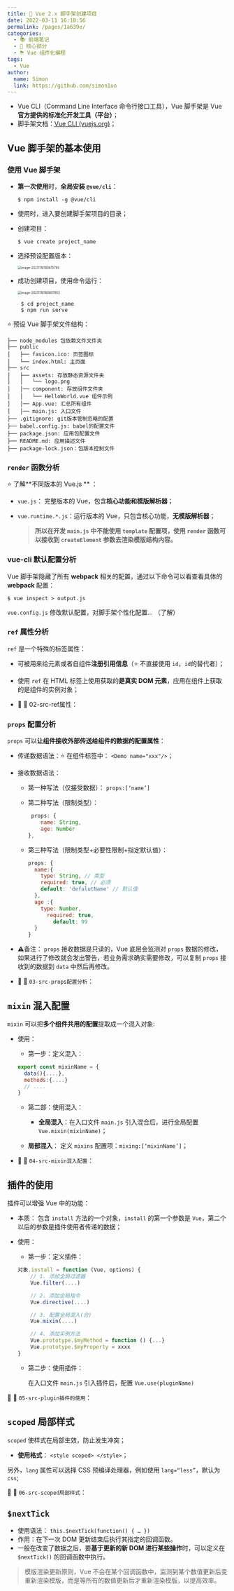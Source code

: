 ```yaml
---
title: 🥯 Vue 2.x 脚手架创建项目
date: 2022-03-11 16:10:56
permalink: /pages/1a639e/
categories: 
  - 📚 前端笔记
  - 🏃 核心部分
  - ⛈ Vue 组件化编程
tags: 
  - Vue
author: 
  name: Simon
  link: https://github.com/simon1uo
---
```



+ Vue CLI（Command Line Interface 命令行接口工具），Vue 脚手架是 Vue **官方提供的标准化开发工具（平台）**；
+ 脚手架文档：[Vue CLI (vuejs.org)](https://cli.vuejs.org/zh/)；



## Vue 脚手架的基本使用

### 使用 Vue 脚手架

+ **第一次使用**时，**全局安装 `@vue/cli`**：

  ```
  $ npm install -g @vue/cli
  ```

+ 使用时，进入要创建脚手架项目的目录；

+ 创建项目：

  ```
  $ vue create project_name
  ```

+ 选择预设配置版本：

  <img src="https://cdn.jsdelivr.net/gh/simon1uo/image-flow@master/image/XvCpKQ.png" alt="image-20211118180615793" style="zoom:50%;" />

+ 成功创建项目，使用命令运行：

  <img src="https://cdn.jsdelivr.net/gh/simon1uo/image-flow@master/image/rb6IGI.png" alt="image-20211118180807852" style="zoom: 50%;" />

  ```
   $ cd project_name
   $ npm run serve
  ```




:star: 预设 Vue 脚手架文件结构：

```
├── node_modules 包依赖文件文件夹
├── public
│   ├── favicon.ico: 页签图标
│   └── index.html: 主页面
├── src
│   ├── assets: 存放静态资源文件夹
│   │   └── logo.png
│   │── component: 存放组件文件夹
│   │   └── HelloWorld.vue 组件示例
│   │── App.vue: 汇总所有组件
│   │── main.js: 入口文件
├── .gitignore: git版本管制忽略的配置
├── babel.config.js: babel的配置文件
├── package.json: 应用包配置文件 
├── README.md: 应用描述文件
├── package-lock.json：包版本控制文件
```





### `render` 函数分析

:star: 了解**不同版本的 Vue.js ** ：

+ `vue.js`： 完整版本的 Vue，包含**核心功能和模版解析器**；

+ `vue.runtime.*.js`：运行版本的 Vue，只包含核心功能，**无模版解析器**；
  
  > **所以在开发 `main.js` 中不能使用 `template` 配置项，使用 `render` 函数可以接收到 `createElement` 参数去渲染模版结构内容。**



### vue-cli 默认配置分析

Vue 脚手架隐藏了所有 **webpack** 相关的配置，通过以下命令可以看查看具体的 **webpack** 配置：

```
$ vue inspect > output.js
```

`vue.config.js` 修改默认配置，对脚手架个性化配置… （了解）



### `ref` 属性分析

`ref` 是一个特殊的标签属性：

+ 可被用来给元素或者自组件**注册引用信息**（:star: 不直接使用 `id`，`id`的替代者）；
+ 使用 `ref` 在 HTML 标签上使用获取的**是真实 DOM 元素**，应用在组件上获取的是组件的实例对象；

+ 🔗 🌰 02-src-ref属性：



### `props` 配置分析

`props` 可以**让组件接收外部传送给组件的数据的配置属性**：

+ 传递数据语法：:star: 在组件标签中： `<Demo name="xxx"/>`；

+ 接收数据语法：

  + 第一种写法（仅接受数据）： `props:[‘name’]`

  + 第二种写法（限制类型）：

    ```js
     props: {
        name: String,
        age: Number
    },
    ```

  + 第三种写法（限制类型+必要性限制+指定默认值）：

    ```js
    props: {
      name:{
        type: String, // 类型
        required: true, // 必须
        default: 'defalutName' // 默认值
      },
      age :{
        type: Number,
          required: true,
            default: 99
      }
    }
    ```

+ ⚠️备注： `props` 接收数据是只读的，Vue 底层会监测对 `props` 数据的修改，如果进行了修改就会发出警告，若业务需求确实需要修改，可以复制 `props` 接收到的数据到 `data` 中然后再修改。

+ 🔗 🌰 `03-src-props配置分析`：
  

## `mixin` 混入配置

`mixin` 可以把**多个组件共用的配置**提取成一个混入对象:

+ 使用：

  + 第一步：定义混入：
  ```js
  export const mixinName = {
    data(){....},
    methods:{....}      
    // ....
  }
  ```
  
  + 第二部：使用混入：
  
    + **全局混入**：在入口文件 `main.js` 引入混合后，进行全局配置 `Vue.mixin(mixinName)`；
  + **局部混入**： 定义 `mixins` 配置项：`mixing:[‘mixinName’]`；
  
+ 🔗 🌰 `04-src-mixin混入配置`：



##  插件的使用

插件可以增强 Vue 中的功能：

+ 本质： 包含 `install` 方法的一个对象，`install` 的第一个参数是 `Vue`，第二个以后的参数是插件使用者传递的数据；

+ 使用：

  +  第一步：定义插件：

  ```js
  对象.install = function (Vue, options) {
      // 1. 添加全局过滤器
      Vue.filter(....)
  
      // 2. 添加全局指令
      Vue.directive(....)
  
      // 3. 配置全局混入(合)
      Vue.mixin(....)
  
      // 4. 添加实例方法
      Vue.prototype.$myMethod = function () {...}
      Vue.prototype.$myProperty = xxxx
  }
  ```

  + 第二步：使用插件：

    在入口文件 `main.js`  引入插件后，配置 `Vue.use(pluginName)`

🔗 🌰 `05-src-plugin插件的使用`：



## `scoped` 局部样式

`scoped` 使样式在局部生效，防止发生冲突；

+ **使用格式**： `<style scoped> </style>`；

另外，`lang` 属性可以选择 CSS 预编译处理器，例如使用 `lang=“less”`，默认为 `css`;

🔗 🌰 `06-src-scoped局部样式`：



## `$nextTick`

+ 使用语法： `this.$nextTick(function() { … })`
+ 作用：在下一次 DOM 更新结束后执行其指定的回调函数。
+ 一般在改变了数据之后，要**基于更新的新 DOM 进行某些操作**时，可以定义在 `$nextTick()` 的回调函数中执行。 

> 模版渲染更新原则，Vue 不会在某个回调函数中，监测到某个数值更新后变重新渲染模版，而是等所有的数值更新后才重新渲染模版，以提高效率。
